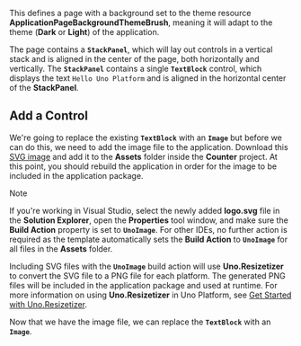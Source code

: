 This defines a page with a background set to the theme resource **ApplicationPageBackgroundThemeBrush**, meaning it will adapt to the theme (**Dark** or **Light**) of the application.

The page contains a **`StackPanel`**, which will lay out controls in a vertical stack and is aligned in the center of the page, both horizontally and vertically. The **`StackPanel`** contains a single **`TextBlock`** control, which displays the text `Hello Uno Platform` and is aligned in the horizontal center of the **StackPanel**.

## Add a Control

We're going to replace the existing **`TextBlock`** with an **`Image`** but before we can do this, we need to add the image file to the application. Download this [SVG image](Assets/logo.svg) and add it to the **Assets** folder inside the **Counter** project. At this point, you should rebuild the application in order for the image to be included in the application package.

> [!NOTE]
> If you're working in Visual Studio, select the newly added **logo.svg** file in the **Solution Explorer**, open the **Properties** tool window, and make sure the **Build Action** property is set to **`UnoImage`**. For other IDEs, no further action is required as the template automatically sets the **Build Action** to **`UnoImage`** for all files in the **Assets** folder.

Including SVG files with the **`UnoImage`** build action will use **Uno.Resizetizer** to convert the SVG file to a PNG file for each platform. The generated PNG files will be included in the application package and used at runtime. For more information on using **Uno.Resizetizer** in Uno Platform, see [Get Started with Uno.Resizetizer](xref:Uno.Resizetizer.GettingStarted).

Now that we have the image file, we can replace the **`TextBlock`** with an **`Image`**.
